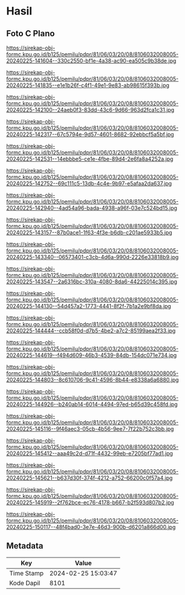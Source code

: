 # Hasil

## Foto C Plano

https://sirekap-obj-formc.kpu.go.id/b125/pemilu/pdpr/81/06/03/20/08/8106032008005-20240225-141604--330c2550-bf1e-4a38-ac90-ea505c9b38de.jpg

https://sirekap-obj-formc.kpu.go.id/b125/pemilu/pdpr/81/06/03/20/08/8106032008005-20240225-141835--e1e1b26f-c4f1-49e1-9e83-ab98615f393b.jpg

https://sirekap-obj-formc.kpu.go.id/b125/pemilu/pdpr/81/06/03/20/08/8106032008005-20240225-142100--24aeb0f3-83dd-43c6-9d66-963d2fca1c31.jpg

https://sirekap-obj-formc.kpu.go.id/b125/pemilu/pdpr/81/06/03/20/08/8106032008005-20240225-142317--67c5794e-9d57-4601-8682-92ebbcf5a5bf.jpg

https://sirekap-obj-formc.kpu.go.id/b125/pemilu/pdpr/81/06/03/20/08/8106032008005-20240225-142531--14ebbbe5-ce1e-4fbe-89d4-2e6fa8a4252a.jpg

https://sirekap-obj-formc.kpu.go.id/b125/pemilu/pdpr/81/06/03/20/08/8106032008005-20240225-142752--69c111c5-13db-4c4e-9b97-e5afaa2da637.jpg

https://sirekap-obj-formc.kpu.go.id/b125/pemilu/pdpr/81/06/03/20/08/8106032008005-20240225-142940--4ad54a96-bada-4938-a96f-03e7c524bd15.jpg

https://sirekap-obj-formc.kpu.go.id/b125/pemilu/pdpr/81/06/03/20/08/8106032008005-20240225-143157--87b0ace1-1f63-4f3e-b6db-c201ae5933b5.jpg

https://sirekap-obj-formc.kpu.go.id/b125/pemilu/pdpr/81/06/03/20/08/8106032008005-20240225-143340--06573401-c3cb-4d6a-990d-2226e33818b9.jpg

https://sirekap-obj-formc.kpu.go.id/b125/pemilu/pdpr/81/06/03/20/08/8106032008005-20240225-143547--2a6316bc-310a-4080-8da6-44225014c395.jpg

https://sirekap-obj-formc.kpu.go.id/b125/pemilu/pdpr/81/06/03/20/08/8106032008005-20240225-144130--54d457a2-1773-4441-8f2f-7b1a2e9bf8da.jpg

https://sirekap-obj-formc.kpu.go.id/b125/pemilu/pdpr/81/06/03/20/08/8106032008005-20240225-144444--ccb58f0d-d7b5-4be2-a7c2-85199aea2f33.jpg

https://sirekap-obj-formc.kpu.go.id/b125/pemilu/pdpr/81/06/03/20/08/8106032008005-20240225-144619--f494d609-46b3-4539-84db-154dc071e734.jpg

https://sirekap-obj-formc.kpu.go.id/b125/pemilu/pdpr/81/06/03/20/08/8106032008005-20240225-144803--8c610706-9c41-4596-8b44-e8338a6a6880.jpg

https://sirekap-obj-formc.kpu.go.id/b125/pemilu/pdpr/81/06/03/20/08/8106032008005-20240225-144926--b240ab14-6014-4494-97ed-b65d39c458fd.jpg

https://sirekap-obj-formc.kpu.go.id/b125/pemilu/pdpr/81/06/03/20/08/8106032008005-20240225-145116--9f46aec3-05cb-4b56-9ee7-7f22b752c3bb.jpg

https://sirekap-obj-formc.kpu.go.id/b125/pemilu/pdpr/81/06/03/20/08/8106032008005-20240225-145412--aaa49c2d-d71f-4432-99eb-e7205bf77ad1.jpg

https://sirekap-obj-formc.kpu.go.id/b125/pemilu/pdpr/81/06/03/20/08/8106032008005-20240225-145621--b637d30f-374f-4212-a752-66200c0f57a4.jpg

https://sirekap-obj-formc.kpu.go.id/b125/pemilu/pdpr/81/06/03/20/08/8106032008005-20240225-145919--2f762bce-ec76-4178-b667-b2f593d807b2.jpg

https://sirekap-obj-formc.kpu.go.id/b125/pemilu/pdpr/81/06/03/20/08/8106032008005-20240225-150117--48f4bad0-3e7e-46d3-900b-d6201a866d00.jpg


## Metadata

| Key        | Value               |
| ---------- | ------------------- |
| Time Stamp | 2024-02-25 15:03:47 |
| Kode Dapil | 8101                |



